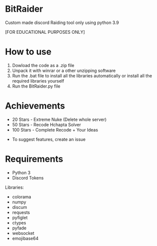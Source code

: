 # BitRaider

Custom made discord Raiding tool only using python 3.9

[FOR EDUCATIONAL PURPOSES ONLY]

# How to use
1. Dowload the code as a .zip file
2. Unpack it with winrar or a other unzipping software
3. Run the .bat file to install all the libraries automatically or install all the required libraries yourself
4. Run the BitRaider.py file

# Achievements
- 20 Stars - Extreme Nuke (Delete whole server) 
- 50 Stars - Recode Hchapta Solver
- 100 Stars - Complete Recode + Your Ideas

* To suggest features, create an issue

# Requirements
- Python 3 
- Discord Tokens 

Libraries:
- colorama
- numpy
- discum
- requests
- pyfiglet
- ctypes
- pyfade
- websocket
- emojibase64
